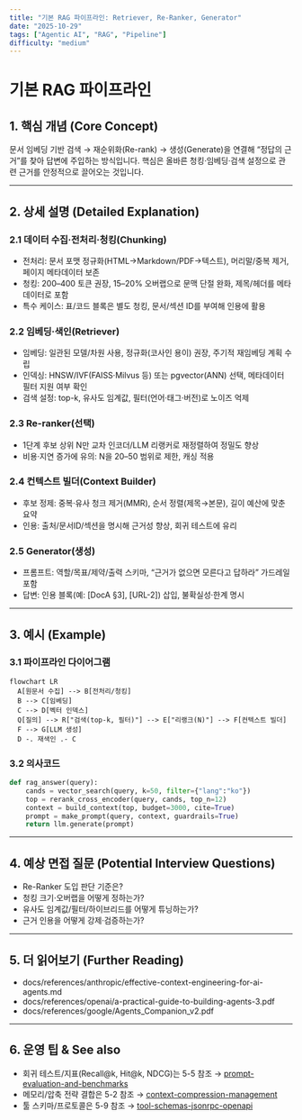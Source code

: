```yaml
---
title: "기본 RAG 파이프라인: Retriever, Re-Ranker, Generator"
date: "2025-10-29"
tags: ["Agentic AI", "RAG", "Pipeline"]
difficulty: "medium"
---
```


# 기본 RAG 파이프라인

## 1. 핵심 개념 (Core Concept)

문서 임베딩 기반 검색 → 재순위화(Re-rank) → 생성(Generate)을 연결해 “정답의 근거”를 찾아 답변에 주입하는 방식입니다. 핵심은 올바른 청킹·임베딩·검색 설정으로 관련 근거를 안정적으로 끌어오는 것입니다.

---

## 2. 상세 설명 (Detailed Explanation)

### 2.1 데이터 수집·전처리·청킹(Chunking)
- 전처리: 문서 포맷 정규화(HTML→Markdown/PDF→텍스트), 머리말/중복 제거, 페이지 메타데이터 보존
- 청킹: 200–400 토큰 권장, 15–20% 오버랩으로 문맥 단절 완화, 제목/헤더를 메타데이터로 포함
- 특수 케이스: 표/코드 블록은 별도 청킹, 문서/섹션 ID를 부여해 인용에 활용

### 2.2 임베딩·색인(Retriever)
- 임베딩: 일관된 모델/차원 사용, 정규화(코사인 용이) 권장, 주기적 재임베딩 계획 수립
- 인덱싱: HNSW/IVF(FAISS·Milvus 등) 또는 pgvector(ANN) 선택, 메타데이터 필터 지원 여부 확인
- 검색 설정: top-k, 유사도 임계값, 필터(언어·태그·버전)로 노이즈 억제

### 2.3 Re-ranker(선택)
- 1단계 후보 상위 N만 교차 인코더/LLM 리랭커로 재정렬하여 정밀도 향상
- 비용·지연 증가에 유의: N을 20–50 범위로 제한, 캐싱 적용

### 2.4 컨텍스트 빌더(Context Builder)
- 후보 정제: 중복·유사 청크 제거(MMR), 순서 정렬(제목→본문), 길이 예산에 맞춘 요약
- 인용: 출처/문서ID/섹션을 명시해 근거성 향상, 회귀 테스트에 유리

### 2.5 Generator(생성)
- 프롬프트: 역할/목표/제약/출력 스키마, “근거가 없으면 모른다고 답하라” 가드레일 포함
- 답변: 인용 블록(예: [DocA §3], [URL-2]) 삽입, 불확실성·한계 명시

---

## 3. 예시 (Example)

### 3.1 파이프라인 다이어그램
```mermaid
flowchart LR
  A[원문서 수집] --> B[전처리/청킹]
  B --> C[임베딩]
  C --> D[벡터 인덱스]
  Q[질의] --> R["검색(top-k, 필터)"] --> E["리랭크(N)"] --> F[컨텍스트 빌더]
  F --> G[LLM 생성]
  D -. 재색인 .- C
```

### 3.2 의사코드
```python
def rag_answer(query):
    cands = vector_search(query, k=50, filter={"lang":"ko"})
    top = rerank_cross_encoder(query, cands, top_n=12)
    context = build_context(top, budget=3000, cite=True)
    prompt = make_prompt(query, context, guardrails=True)
    return llm.generate(prompt)
```

---

## 4. 예상 면접 질문 (Potential Interview Questions)

- Re-Ranker 도입 판단 기준은?
- 청킹 크기·오버랩을 어떻게 정하는가?
- 유사도 임계값/필터/하이브리드를 어떻게 튜닝하는가?
- 근거 인용을 어떻게 강제·검증하는가?

---

## 5. 더 읽어보기 (Further Reading)

- docs/references/anthropic/effective-context-engineering-for-ai-agents.md
- docs/references/openai/a-practical-guide-to-building-agents-3.pdf
- docs/references/google/Agents_Companion_v2.pdf

---

## 6. 운영 팁 & See also

- 회귀 테스트/지표(Recall@k, Hit@k, NDCG)는 5-5 참조 → [prompt-evaluation-and-benchmarks](../5-5-프롬프트-엔지니어링-and-평가/prompt-evaluation-and-benchmarks.md)
- 메모리/압축 전략 결합은 5-2 참조 → [context-compression-management](../5-2-메모리-and-컨텍스트-관리/context-compression-management.md)
- 툴 스키마/프로토콜은 5-9 참조 → [tool-schemas-jsonrpc-openapi](../5-9-보안-and-프로토콜/tool-schemas-jsonrpc-openapi.md)
